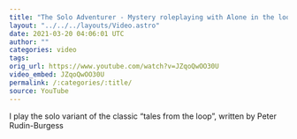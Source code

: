 ```yaml
---
title: "The Solo Adventurer - Mystery roleplaying with Alone in the loop"
layout: "../../../layouts/Video.astro"
date: 2021-03-20 04:06:01 UTC
author: ""
categories: video
tags: 
orig_url: https://www.youtube.com/watch?v=JZqoQwOO30U
video_embed: JZqoQwOO30U
permalink: /:categories/:title/
source: YouTube
---
```

I play the solo variant of the classic “tales from the loop”, written by Peter Rudin-Burgess